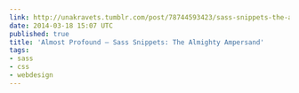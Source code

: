 ```yaml
---
link: http://unakravets.tumblr.com/post/78744593423/sass-snippets-the-almighty-ampersand
date: 2014-03-18 15:07 UTC
published: true
title: 'Almost Profound — Sass Snippets: The Almighty Ampersand'
tags:
- sass
- css
- webdesign
---
```



